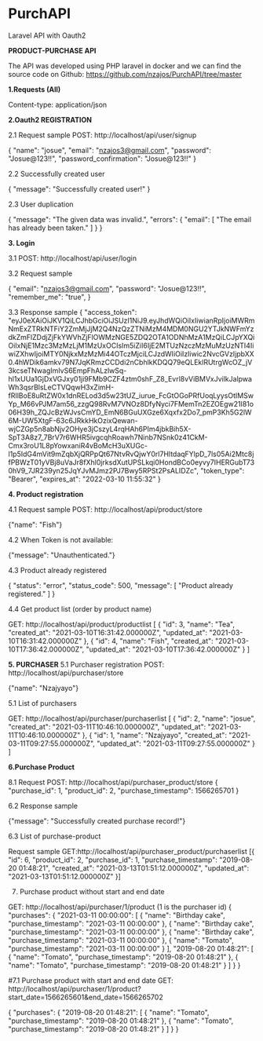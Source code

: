 # PurchAPI
Laravel API with Oauth2 

**PRODUCT-PURCHASE API**

The API was developed using PHP laravel in docker and we can find the source code on Github:  https://github.com/nzajos/PurchAPI/tree/master 


**1.Requests (All)**

Content-type: application/json

**2.Oauth2 REGISTRATION** 

2.1 Request sample    POST:  http://localhost/api/user/signup

{ "name": "josue",
"email": "nzajos3@gmail.com",
"password": "Josue@123!!",
"password_confirmation": "Josue@123!!" }



2.2 Successfully created user

{
    "message": "Successfully created user!"
}


2.3 User duplication

{
    "message": "The given data was invalid.",
    "errors": {
        "email": [
            "The email has already been taken."
        ]
    }
}


**3. Login**

3.1 POST:  http://localhost/api/user/login

3.2 Request sample

{ "email": "nzajos3@gmail.com",
"password": "Josue@123!!",
"remember_me": "true", }


3.3  Response sample
{
    "access_token": "eyJ0eXAiOiJKV1QiLCJhbGciOiJSUzI1NiJ9.eyJhdWQiOiIxIiwianRpIjoiMWRmNmExZTRkNTFiY2ZmMjJjM2Q4NzQzZTNiMzM4MDM0NGU2YTJkNWFmYzdkZmFlZDdjZjFkYWVhZjFlOWMzNGE5ZDQ2OTA1ODNhMzA1MzQiLCJpYXQiOiIxNjE1Mzc3MzMzLjM1MzUxOCIsIm5iZiI6IjE2MTUzNzczMzMuMzUzNTI4IiwiZXhwIjoiMTY0NjkxMzMzMi44OTczMjciLCJzdWIiOiIzIiwic2NvcGVzIjpbXX0.4hWDik6amkv79N7JqKRmzCCDdi2nCbhlkKDQQ79eQLEklRUtrgWcOZ_jV3kcseTNwagImIvS6EmpFhALzlwSq-hl1xUUa1GjDxVGJxy01ji9FMb9CZF4ztm0shF_Z8_Evrl8vViBMVxJvilkJalpwaWh3qsrBlsLeCTVQqwH3xZimH-fRIlBoE8uRtZW0x1dnRELod3d5w23tUZ_iurue_FcGtOGoPRfUoqLyysOtIMSwYp_M66vPJM7am56_zzgQ98RvM7VNOz8DfyNyci7FMemTn2EZOEgw21l81o06H39h_ZQJcBzWJvsCmYD_EmN6BGuUXGze6Xqxfx2Do7_pmP3Kh5G2lW6M-UW5XtgF-63c6JRkkHkOzixQewan-wjCZGp5n8abNjv2OHye3jCszyL4rqHAh6PIm4jbkBih5X-SpT3A8z7_7BrV7r6WHR5ivgcqhRoawh7Ninb7NSnk0z41CkM-Cmx3roU1L8pYowxaniR4vBoMcH3uXUGc-l1p5IdG4mVit9mZqbXjQRPpQt67NtvRvQjwY0rl7HltdaqFYlpD_7ls05Ai2Mtc8jfPBWzT01yVBj8uVaJr8fXhl0jrksdXutUPSLkqi0HondBCo0eyvy7IHERGubT730hV9_7JR239yn25JqYJvMJmz2PJ7Bwy5RPSt2PsALIDZc",
    "token_type": "Bearer",
    "expires_at": "2022-03-10 11:55:32"
}


**4.  Product registration**

4.1  Request sample POST:  http://localhost/api/product/store

{"name": "Fish"}



4.2 When Token is not available:

{"message": "Unauthenticated."}



4.3 Product already registered

{
    "status": "error",
    "status_code": 500,
    "message": [
        "Product already registered."
    ]
}



4.4 Get product list    (order by product name)

GET:    http://localhost/api/product/productlist
[
    {
        "id": 3,
        "name": "Tea",
        "created_at": "2021-03-10T16:31:42.000000Z",
        "updated_at": "2021-03-10T16:31:42.000000Z"
    },
    {
        "id": 4,
        "name": "Fish",
        "created_at": "2021-03-10T17:36:42.000000Z",
        "updated_at": "2021-03-10T17:36:42.000000Z"
    }
]

**5. PURCHASER** 
5.1 Purchaser registration   POST:  http://localhost/api/purchaser/store

{"name": "Nzajyayo"}



5.1 List of purchasers

GET:  http://localhost/api/purchaser/purchaserlist
[
    {
        "id": 2,
        "name": "josue",
        "created_at": "2021-03-11T10:46:10.000000Z",
        "updated_at": "2021-03-11T10:46:10.000000Z"
    },
    {
        "id": 1,
        "name": "Nzajyayo",
        "created_at": "2021-03-11T09:27:55.000000Z",
        "updated_at": "2021-03-11T09:27:55.000000Z"
    }
]


**6.Purchase Product**

8.1 Request POST: http://localhost/api/purchaser_product/store
{ "purchase_id": 1,
"product_id": 2,
"purchase_timestamp": 1566265701 }

6.2 Response sample

{"message": "Successfully created purchase record!"}


6.3 List of purchase-product

Request sample   GET:http://localhost/api/purchaser_product/purchaserlist
[{
        "id": 6,
        "product_id": 2,
        "purchase_id": 1,
        "purchase_timestamp": "2019-08-20 01:48:21",
        "created_at": "2021-03-13T01:51:12.000000Z",
        "updated_at": "2021-03-13T01:51:12.000000Z"
    }]


7.  Purchase product without start and end date

GET:  http://localhost/api/purchaser/1/product    (1 is the purchaser id)
{
    "purchases": {
        "2021-03-11 00:00:00": [
            {
                "name": "Birthday cake",
                "purchase_timestamp": "2021-03-11 00:00:00"
            },
            {
                "name": "Birthday cake",
                "purchase_timestamp": "2021-03-11 00:00:00"
            },
            {
                "name": "Birthday cake",
                "purchase_timestamp": "2021-03-11 00:00:00"
            },
            {
                "name": "Tomato",
                "purchase_timestamp": "2021-03-11 00:00:00"
            }
        ],
        "2019-08-20 01:48:21": [
            {
                "name": "Tomato",
                "purchase_timestamp": "2019-08-20 01:48:21"
            },
            {
                "name": "Tomato",
                "purchase_timestamp": "2019-08-20 01:48:21"
            }
        ]
    }
}



#7.1  Purchase product with start and end date
GET: http://localhost/api/purchaser/1/product?start_date=1566265601&end_date=1566265702

{
    "purchases": {
        "2019-08-20 01:48:21": [
            {
                "name": "Tomato",
                "purchase_timestamp": "2019-08-20 01:48:21"
            },
            {
                "name": "Tomato",
                "purchase_timestamp": "2019-08-20 01:48:21"
            }
        ]
    }
}

